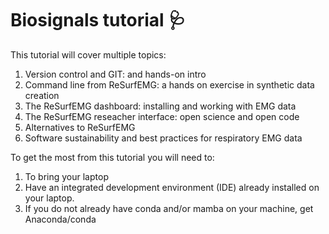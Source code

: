 # Biosignals tutorial :stethoscope:


This tutorial will cover multiple topics:

1. Version control and GIT: and hands-on intro
2. Command line from ReSurfEMG: a hands on exercise in synthetic data creation
3. The ReSurfEMG dashboard: installing and working with EMG data
4. The ReSurfEMG reseacher interface: open science and open code
5. Alternatives to ReSurfEMG
6. Software sustainability and best practices for respiratory EMG data

To get the most from this tutorial you will need to:

1. To bring your laptop
2. Have an integrated development environment (IDE) already installed on your laptop.
3. If you do not already have conda and/or mamba on your machine, get Anaconda/conda